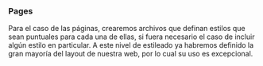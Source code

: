 ### Pages

Para el caso de las páginas, crearemos archivos que definan estilos que sean puntuales para cada una de ellas, si fuera necesario el caso de incluir algún estilo en particular. A este nivel de estileado ya habremos definido la gran mayoría del layout de nuestra web, por lo cual su uso es excepcional.
